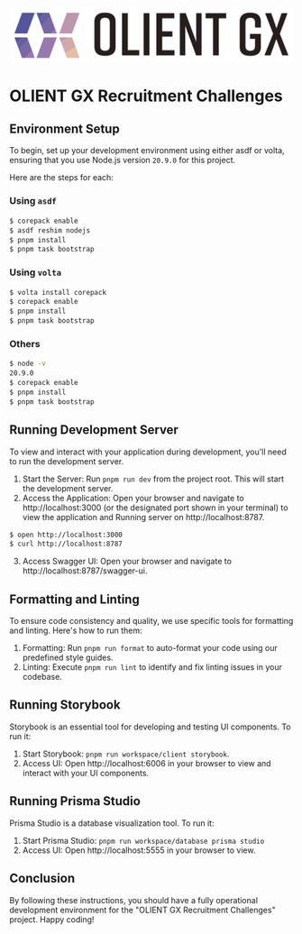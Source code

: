 <img src="assets/olientgx-logo.svg" />

# OLIENT GX Recruitment Challenges

## Environment Setup

To begin, set up your development environment using either asdf or volta, ensuring that you use Node.js version `20.9.0` for this project.

Here are the steps for each:

### Using `asdf`

```sh
$ corepack enable
$ asdf reshim nodejs
$ pnpm install
$ pnpm task bootstrap
```

### Using `volta`

```sh
$ volta install corepack
$ corepack enable
$ pnpm install
$ pnpm task bootstrap
```

### Others

```sh
$ node -v
20.9.0
$ corepack enable
$ pnpm install
$ pnpm task bootstrap
```

## Running Development Server

To view and interact with your application during development, you'll need to run the development server.

1. Start the Server: Run `pnpm run dev` from the project root. This will start the development server.
2. Access the Application: Open your browser and navigate to http://localhost:3000 (or the designated port shown in your terminal) to view the application and Running server on http://localhost:8787.

```sh
$ open http://localhost:3000
$ curl http://localhost:8787
```

3. Access Swagger UI: Open your browser and navigate to http://localhost:8787/swagger-ui.

## Formatting and Linting

To ensure code consistency and quality, we use specific tools for formatting and linting. Here's how to run them:

1. Formatting: Run `pnpm run format` to auto-format your code using our predefined style guides.
2. Linting: Execute `pnpm run lint` to identify and fix linting issues in your codebase.

## Running Storybook

Storybook is an essential tool for developing and testing UI components. To run it:

1. Start Storybook: `pnpm run workspace/client storybook`.
2. Access UI: Open http://localhost:6006 in your browser to view and interact with your UI components.

## Running Prisma Studio

Prisma Studio is a database visualization tool. To run it:

1. Start Prisma Studio: `pnpm run workspace/database prisma studio`
2. Access UI: Open http://localhost:5555 in your browser to view.

## Conclusion

By following these instructions, you should have a fully operational development environment for the "OLIENT GX Recruitment Challenges" project. Happy coding!
